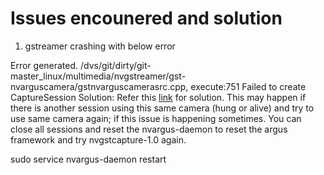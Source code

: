 # Issues encounered and solution

1. gstreamer crashing with below error

Error generated. /dvs/git/dirty/git-master_linux/multimedia/nvgstreamer/gst-nvarguscamera/gstnvarguscamerasrc.cpp, execute:751 Failed to create CaptureSession
Solution: Refer this [link](https://forums.developer.nvidia.com/t/error-generated-gstnvarguscamerasrc-cpp-execute-543-failed-to-create-capturesession/112431) for solution.
  This may happen if there is another session using this same camera (hung or alive) and try to use same camera again; if this issue is happening sometimes. You can close all sessions and reset the nvargus-daemon to reset the argus framework and try nvgstcapture-1.0 again.

  sudo service nvargus-daemon restart
